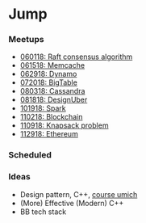 # Jump

### Meetups

* [060118: Raft consensus algorithm](meetup/180601-raft)
* [061518: Memcache](meetup/180615-memcache)
* [062918: Dynamo](meetup/180629-dynamo)
* [072018: BigTable](meetup/180720-bigtable)
* [080318: Cassandra](meetup/180803-cassandra)
* [081818: DesignUber](meetup/180818-uber)
* [101918: Spark](meetup/101918-spark)
* [110218: Blockchain](meetup/110218-blockchain)
* [110918: Knapsack problem](meetup/181109-Knapsack)
* [112918: Ethereum](meetup/112918-blockchain)

### Scheduled

### Ideas

* Design pattern, C++, [course umich](http://umich.edu/~eecs381/)
* (More) Effective (Modern) C++
* BB tech stack
